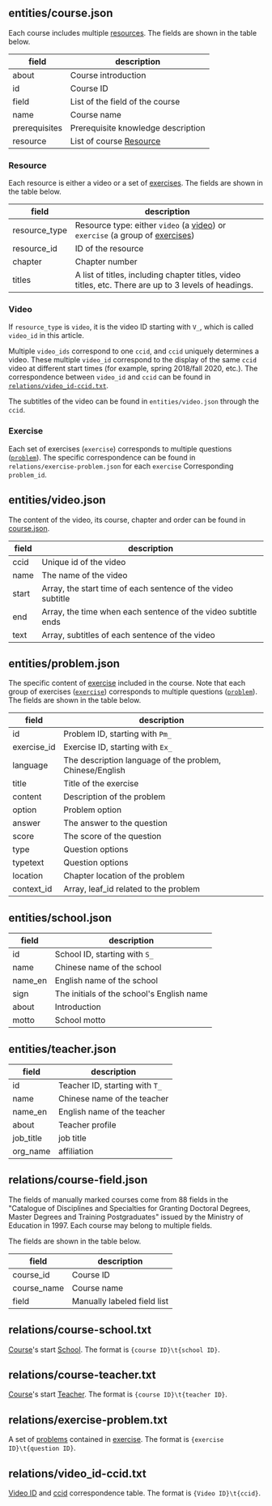 ## entities/course.json

Each course includes multiple [resources](#resource). The fields are shown in the table below.

| field | description |
| ----- | ----------- |
| about | Course introduction |
| id | Course ID |
| field | List of the field of the course |
| name | Course name |
| prerequisites | Prerequisite knowledge description |
| resource | List of course [Resource](#resource) |

### Resource

Each resource is either a video or a set of [exercises](#exercise). The fields are shown in the table below.

| field | description |
| ----- | ----------- |
| resource_type | Resource type: either `video` (a [video](#video)) or `exercise` (a group of [exercises](#exercise)) |
| resource_id | ID of the resource |
| chapter | Chapter number |
| titles | A list of titles, including chapter titles, video titles, etc. There are up to 3 levels of headings. |

### Video

If `resource_type` is `video`, it is the video ID starting with `V_`, which is called `video_id` in this article.

Multiple `video_ids` correspond to one `ccid`, and `ccid` uniquely determines a video. These multiple `video_id` correspond to the display of the same `ccid` video at different start times (for example, spring 2018/fall 2020, etc.).
The correspondence between `video_id` and `ccid` can be found in [`relations/video_id-ccid.txt`](#relations/video_id-ccid.txt).

The subtitles of the video can be found in `entities/video.json` through the `ccid`.

### Exercise

Each set of exercises (`exercise`) corresponds to multiple questions ([`problem`](#entitiesproblemjson)). The specific correspondence can be found in `relations/exercise-problem.json` for each `exercise`
Corresponding `problem_id`.

## entities/video.json

The content of the video, its course, chapter and order can be found in [course.json](#resource).

| field | description |
| ----- | ----------- |
| ccid | Unique id of the video |
| name | The name of the video |
| start | Array, the start time of each sentence of the video subtitle |
| end | Array, the time when each sentence of the video subtitle ends |
| text | Array, subtitles of each sentence of the video |

## entities/problem.json

The specific content of [exercise](#exercise) included in the course. Note that each group of exercises ([`exercise`](#exercise)) corresponds to multiple questions ([`problem`](#entitiesproblemjson)). The fields are shown in the table below.

| field | description |
| ----- | ----------- |
| id | Problem ID, starting with `Pm_` |
| exercise_id | Exercise ID, starting with `Ex_` |
| language | The description language of the problem, Chinese/English |
| title | Title of the exercise |
| content | Description of the problem |
| option | Problem option |
| answer | The answer to the question |
| score | The score of the question |
| type | Question options |
| typetext | Question options |
| location | Chapter location of the problem |
| context_id | Array, leaf_id related to the problem |

## entities/school.json

| field | description |
| ----- | ----------- |
| id | School ID, starting with `S_` |
| name | Chinese name of the school |
| name_en | English name of the school |
| sign | The initials of the school's English name |
| about | Introduction |
| motto | School motto |

## entities/teacher.json

| field | description |
| ----- | ----------- |
| id | Teacher ID, starting with `T_` |
| name | Chinese name of the teacher |
| name_en | English name of the teacher |
| about | Teacher profile |
| job_title | job title |
| org_name | affiliation |

## relations/course-field.json

The fields of manually marked courses come from 88 fields in the "Catalogue of Disciplines and Specialties for Granting Doctoral Degrees, Master Degrees and Training Postgraduates" issued by the Ministry of Education in 1997. Each course may belong to multiple fields.

The fields are shown in the table below.

| field | description |
| ----- | ----------- |
| course_id | Course ID |
| course_name | Course name |
| field | Manually labeled field list |

## relations/course-school.txt

[Course](#entitiescoursejson)'s start [School](#entitiesschooljson). The format is `{course ID}\t{school ID}`.

## relations/course-teacher.txt

[Course](#entitiescoursejson)'s start [Teacher](#entitiesteacherjson). The format is `{course ID}\t{teacher ID}`.

## relations/exercise-problem.txt

A set of [problems](#entitiesproblemjson) contained in [exercise](#exercise). The format is `{exercise ID}\t{question ID}`.

## relations/video_id-ccid.txt

[Video ID](#video) and [ccid](#video) correspondence table. The format is `{Video ID}\t{ccid}`.